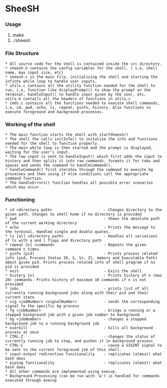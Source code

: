 # SheeSH
<!-- Sinatraa says hello -->

### Usage
1. make
2. ./sheesh

### File Structure
    * All source code for the shell is contained inside the src directory.
    * sheesh.h contains the config variables for the shell. ( i.e, shell name, max input size, etc)
    * sheesh.c is the main file, initializing the shell and starting the infinte while loop to handle user inputs.
    * utils.c contains all the utility function needed for the shell to run, i.e, function like displayPrompt() to show the prompt on the terminal, handleInput() to handle input given by the user, etc. utils.h contails all the headers of functions in utils.c
    * cmds.c contains all the functions needed to execute shell commands, i.e, cd, pwd, echo, ls, repeat, pinfo, history. Also functions to execute foreground and background processes.

### Working of the shell
    * The main function starts the shell with startSheesh()
    * The shell the calls initInfo() to initalize the info and functions needed for the shell to function properly.
    * The main while loop is then started and the prompt is displayed, waiting for the user's input.
    * The raw input is sent to handleInput() which first adds the input to history and then splits it into raw commands, formats it for tabs and spaces and sends the command to handleCommand().
    * handleCommand() first iterates through the command to execute bg processes and then using if else conditions call the appropriate command function.
    * The handleErrors() function handles all possible error scenarios which may occur.

### Functioning
    * cd <directory path>                       - Changes directory to the given path. Changes to shell home if no directory is provided
    * pwd                                       - Shows the absolute path of the current working directory 
    * echo                                      - Prints the message to the terminal. Handled single and double quotes.
    * ls [al] <directory path>                  - Handles all variations of ls with a and l flags and directory path
    * repeat [n] <command>                      - Repeats the given command n times.
    * pinfo [pid]                               - Prints process related info (pid, Process Status {R, S, S+, Z}, memory and Executable Path) about given pid. Prints process related info of shell program if no pid is provided
    * exit                                      - Exits the shell
    * history [n]                               - Prints history of n (max 20) commands. Prints history of maximum 10 commands if n is not provided
    * jobs                                      - prints list of all currently running background jobs along with their pid and their current state
    * sig <jobNumber> <signalNumber>            - sends the corresponding signal to the specific bg process
    * fg <jobNumber>                            - brings a running or a stopped background job with a given job number to background
    * bg <jobNumber>                            - changes a stopped background job to a running background job
    * overkill                                  - kills all background process at once
    * CTRL-Z                                    - changes the status of currently running job to stop, and pushes it in background process
    * CTRL-C                                    - cause a SIGINT signal to be sent to the current foreground job of this shell.
    * input-output redirection functionality    - replicates (almost) what bash does
    * piping functionality                      - replicates (almost) what bash does
    * All other commands are implemented using execvp. 
    * Background Processing (can be run with '&') is handled for commands executed through execvp